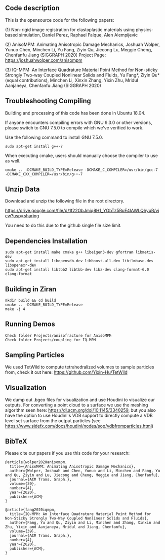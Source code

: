 ## Code description 

This is the opensource code for the following papers:

(1) Non-rigid image registration for elastoplastic materials using physics-based simulation, Daniel Perez, Raphael Falque, Alen Alempijevic 

(2) AnisoMPM: Animating Anisotropic Damage Mechanics, Joshuah Wolper, Yunuo Chen, Minchen Li, Yu Fang, Ziyin Qu, Jiecong Lu, Meggie Cheng, Chenfanfu Jiang (SIGGRAPH 2020)
Project Page: https://joshuahwolper.com/anisompm

(3) IQ-MPM: An Interface Quadrature Material Point Method for Non-sticky Strongly Two-way Coupled Nonlinear Solids and Fluids, Yu Fang*, Ziyin Qu* (equal contributions), Minchen Li, Xinxin Zhang, Yixin Zhu, Mridul Aanjaneya, Chenfanfu Jiang (SIGGRAPH 2020)

## Troubleshooting Compiling

Building and processing of this code has been done in Ubuntu 18.04.

If anyone encounters compiling errors with GNU 9.3.0 or other versions, please switch to GNU 7.5.0 to compile which we've verified to work.

Use the following command to install GNU 7.5.0.
```
sudo apt-get install g++-7
```

When executing cmake, users should manually choose the compiler to use as well.

```
cmake .. -DCMAKE_BUILD_TYPE=Release -DCMAKE_C_COMPILER=/usr/bin/gcc-7 -DCMAKE_CXX_COMPILER=/usr/bin/g++-7
```

## Unzip Data

Download and unzip the following file in the root directory.

https://drive.google.com/file/d/1f22ObJmiq8H1_YObTz5BuE4IAWLQhyuB/view?usp=sharing

You need to do this due to the github single file size limit.

## Dependencies Installation

    sudo apt-get install make cmake g++ libeigen3-dev gfortran libmetis-dev
    sudo apt-get install libopenvdb-dev libboost-all-dev libilmbase-dev libopenexr-dev
    sudo apt-get install libtbb2 libtbb-dev libz-dev clang-format-6.0 clang-format
   
## Building in Ziran

    mkdir build && cd build
    cmake .. -DCMAKE_BUILD_TYPE=Release
    make -j 4

## Running Demos

    Check folder Projects/anisofracture for AnisoMPM
    Check folder Projects/coupling for IQ-MPM

## Sampling Particles

We used TetWild to compute tetrahedralized volumes to sample particles from, check it out here: https://github.com/Yixin-Hu/TetWild

## Visualization

We dump out .bgeo files for visualization and use Houdini to visualize our outputs. For converting a point cloud to a surface we use the meshing algorithm seen here: https://dl.acm.org/doi/10.1145/3340259, but you also have the option to use Houdini's VDB support to directly compute a VDB level set surface from the output particles (see https://www.sidefx.com/docs/houdini/nodes/sop/vdbfromparticles.html)

## BibTeX

Please cite our papers if you use this code for your research: 
```
@article{wolper2020anisompm,
  title={AnisoMPM: Animating Anisotropic Damage Mechanics},
  author={Wolper, Joshuah and Chen, Yunuo and Li, Minchen and Fang, Yu and Qu, Ziyin and Lu, Jiecong and Cheng, Meggie and Jiang, Chenfanfu},
  journal={ACM Trans. Graph.},
  volume={39},
  number={4},
  year={2020},
  publisher={ACM}
}
```
```
@article{fang2020iqmpm,
  title={IQ-MPM: An Interface Quadrature Material Point Method for Non-Sticky Strongly Two-Way Coupled Nonlinear Solids and Fluids},
  author={Fang, Yu and Qu, Ziyin and Li, Minchen and Zhang, Xinxin and Zhu, Yixin and Aanjaneya, Mridul and Jiang, Chenfanfu},
  volume={39},
  journal={ACM Trans. Graph.},
  number={4},
  year={2020},
  publisher={ACM},
}


```
